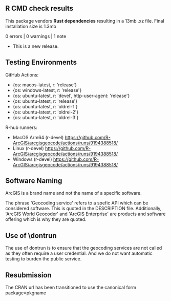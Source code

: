 ## R CMD check results

This package vendors **Rust dependencies** resulting in a 13mb .xz file. Final installation size is 1.3mb

0 errors | 0 warnings | 1 note

* This is a new release.

## Testing Environments

GitHub Actions:

- {os: macos-latest,   r: 'release'} 
- {os: windows-latest, r: 'release'}
- {os: ubuntu-latest,   r: 'devel', http-user-agent: 'release'}
- {os: ubuntu-latest,   r: 'release'}
- {os: ubuntu-latest,   r: 'oldrel-1'}
- {os: ubuntu-latest,   r: 'oldrel-2'}
- {os: ubuntu-latest,   r: 'oldrel-3'}

R-hub runners: 

- MacOS Arm64 (r-devel) https://github.com/R-ArcGIS/arcgisgeocode/actions/runs/9194388518/
- Linux (r-devel) https://github.com/R-ArcGIS/arcgisgeocode/actions/runs/9194388518/
- Windows (r-devel) https://github.com/R-ArcGIS/arcgisgeocode/actions/runs/9194388518/

## Software Naming

ArcGIS is a brand name and not the name of a specific software. 

The phrase 'Geocoding service' refers to a spefic API which can be considered software. This is quoted in the DESCRIPTION file. Additionally, 'ArcGIS World Geocoder' and 'ArcGIS Enterprise' are products and software offering which is why they are quoted.

## Use of \dontrun

The use of dontrun is to ensure that the geocoding services are not called as they often require a user credential. And we do not want automatic testing to burden the public service.

## Resubmission

The CRAN url has been transitioned to use the canonical form package=pkgname